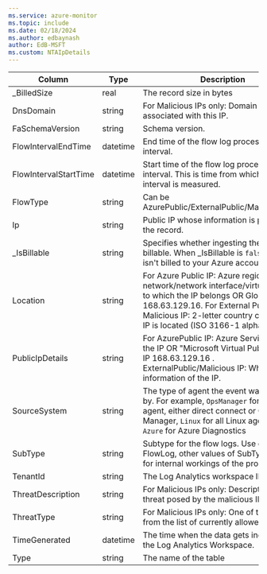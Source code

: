 ```yaml
---
ms.service: azure-monitor
ms.topic: include
ms.date: 02/18/2024
ms.author: edbaynash
author: EdB-MSFT
ms.custom: NTAIpDetails
---
```



| Column | Type | Description |
|---|---|---|
| _BilledSize | real | The record size in bytes |
| DnsDomain | string | For Malicious IPs only: Domain name associated with this IP. |
| FaSchemaVersion | string | Schema version. |
| FlowIntervalEndTime | datetime | End time of the flow log processing interval. |
| FlowIntervalStartTime | datetime | Start time of the flow log processing interval. This is time from which flow interval is measured. |
| FlowType | string | Can be AzurePublic/ExternalPublic/MaliciousFlow. |
| Ip | string | Public IP whose information is provided in the record. |
| _IsBillable | string | Specifies whether ingesting the data is billable. When _IsBillable is `false` ingestion isn't billed to your Azure account |
| Location | string | For Azure Public IP: Azure region of virtual network/network interface/virtual machine to which the IP belongs OR Global for IP 168.63.129.16. For External Public IP and Malicious IP: 2-letter country code where IP is located (ISO 3166-1 alpha-2). |
| PublicIpDetails | string | For AzurePublic IP: Azure Service owning the IP OR "Microsoft Virtual Public IP" for IP 168.63.129.16 . ExternalPublic/Malicious IP: WhoIS information of the IP. |
| SourceSystem | string | The type of agent the event was collected by. For example, `OpsManager` for Windows agent, either direct connect or Operations Manager, `Linux` for all Linux agents, or `Azure` for Azure Diagnostics |
| SubType | string | Subtype for the flow logs. Use only FlowLog, other values of SubType_s are for internal workings of the product. |
| TenantId | string | The Log Analytics workspace ID |
| ThreatDescription | string | For Malicious IPs only: Description of the threat posed by the malicious IP. |
| ThreatType | string | For Malicious IPs only: One of the threats from the list of currently allowed values. |
| TimeGenerated | datetime | The time when the data gets ingested into the Log Analytics Workspace. |
| Type | string | The name of the table |
